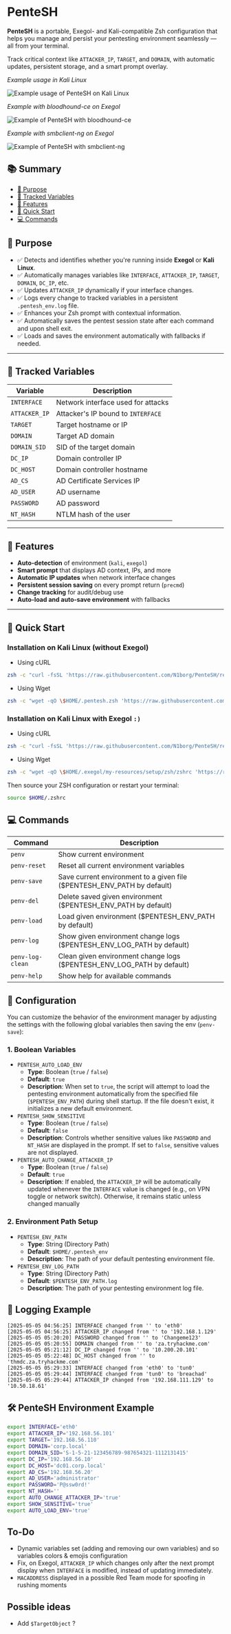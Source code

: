 # PenteSH

**PenteSH** is a portable, Exegol- and Kali-compatible Zsh configuration that helps you manage and persist your pentesting environment seamlessly — all from your terminal.

Track critical context like `ATTACKER_IP`, `TARGET`, and `DOMAIN`, with automatic updates, persistent storage, and a smart prompt overlay.

*Example usage in Kali Linux*

![Example usage of PenteSH on Kali Linux](./assets/usage-in-kali.png)

*Example with bloodhound-ce on Exegol*

![Example of PenteSH with bloodhound-ce](./assets/bloodhound-ce-example-exegol.png)

*Example with smbclient-ng on Exegol*

![Example of PenteSH with smbclient-ng](./assets/smbclient-ng-example-exegol.png)

## 📚 Summary

- [🎯 Purpose](#-purpose)
- [🧠 Tracked Variables](#-tracked-variables)
- [🔧 Features](#-features)
- [🚀 Quick Start](#-quick-start)
- [💻 Commands](#-commands)

## 🎯 Purpose

- ✅ Detects and identifies whether you're running inside **Exegol** or **Kali Linux**.
- ✅ Automatically manages variables like `INTERFACE`, `ATTACKER_IP`, `TARGET`, `DOMAIN`, `DC_IP`, etc.
- ✅ Updates `ATTACKER_IP` dynamically if your interface changes.
- ✅ Logs every change to tracked variables in a persistent `.pentesh_env.log` file.
- ✅ Enhances your Zsh prompt with contextual information.
- ✅ Automatically saves the pentest session state after each command and upon shell exit.
- ✅ Loads and saves the environment automatically with fallbacks if needed.

---

## 🧠 Tracked Variables

| Variable       | Description                         |
|----------------|-------------------------------------|
| `INTERFACE`    | Network interface used for attacks  |
| `ATTACKER_IP`  | Attacker's IP bound to `INTERFACE`  |
| `TARGET`       | Target hostname or IP               |
| `DOMAIN`       | Target AD domain                    |
| `DOMAIN_SID`   | SID of the target domain            |
| `DC_IP`        | Domain controller IP                |
| `DC_HOST`      | Domain controller hostname          |
| `AD_CS`        | AD Certificate Services IP          |
| `AD_USER`      | AD username                         |
| `PASSWORD`     | AD password                         |
| `NT_HASH`      | NTLM hash of the user               |

---

## 🔧 Features

- **Auto-detection** of environment (`kali`, `exegol`)
- **Smart prompt** that displays AD context, IPs, and more
- **Automatic IP updates** when network interface changes
- **Persistent session saving** on every prompt return (`precmd`)
- **Change tracking** for audit/debug use
- **Auto-load and auto-save environment** with fallbacks

---

## 🚀 Quick Start

### Installation on Kali Linux (without Exegol)

- Using cURL
```bash
zsh -c "curl -fsSL 'https://raw.githubusercontent.com/N1borg/PenteSH/refs/heads/main/pentesh.zsh' -o \$HOME/.pentesh.zsh && echo 'source \$HOME/.pentesh.zsh' >> \$HOME/.zshrc"
```

- Using Wget
```bash
zsh -c "wget -qO \$HOME/.pentesh.zsh 'https://raw.githubusercontent.com/N1borg/PenteSH/refs/heads/main/pentesh.zsh' && echo 'source \$HOME/.pentesh.zsh' >> \$HOME/.zshrc"
```

### Installation on Kali Linux with Exegol `:)`

- Using cURL
```bash
zsh -c "curl -fsSL 'https://raw.githubusercontent.com/N1borg/PenteSH/refs/heads/main/pentesh.zsh' -o \$HOME/.exegol/my-resources/setup/zsh/zshrc && echo 'source \$HOME/.exegol/my-resources/setup/zsh/zshrc' >> \$HOME/.zshrc"
```

- Using Wget
```bash
zsh -c "wget -qO \$HOME/.exegol/my-resources/setup/zsh/zshrc 'https://raw.githubusercontent.com/N1borg/PenteSH/refs/heads/main/pentesh.zsh' && echo 'source \$HOME/.exegol/my-resources/setup/zsh/zshrc' >> \$HOME/.zshrc"
```

Then source your ZSH configuration or restart your terminal:
```bash
source $HOME/.zshrc
```

## 💻 Commands

| Command         | Description                              |
|----------------|-------------------------------------------|
| `penv`         | Show current environment                  |
| `penv-reset`   | Reset all current environment variables |
| `penv-save`    | Save current environment to a given file ($PENTESH_ENV_PATH by default) |
| `penv-del`     | Delete saved given environment ($PENTESH_ENV_PATH by default) |
| `penv-load`    | Load given environment ($PENTESH_ENV_PATH by default) |
| `penv-log`     | Show given environment change logs ($PENTESH_ENV_LOG_PATH by default) |
| `penv-log-clean` | Clean given environment change logs ($PENTESH_ENV_LOG_PATH by default) |
| `penv-help`    | Show help for available commands          |

## 🧰 Configuration

You can customize the behavior of the environment manager by adjusting the settings with the following global variables then saving the env (`penv-save`):

### 1. Boolean Variables

- `PENTESH_AUTO_LOAD_ENV`
    - **Type**: Boolean (`true` / `false`)
    - **Default**: `true`
    - **Description**: When set to `true`, the script will attempt to load the pentesting environment automatically from the specified file (`$PENTESH_ENV_PATH`) during shell startup. If the file doesn't exist, it initializes a new default environment.
- `PENTESH_SHOW_SENSITIVE`
    - **Type**: Boolean (`true` / `false`)
    - **Default**: `false`
    - **Description**: Controls whether sensitive values like `PASSWORD` and `NT_HASH` are displayed in the prompt. If set to `false`, sensitive values are not displayed.
- `PENTESH_AUTO_CHANGE_ATTACKER_IP`
    - **Type**: Boolean (`true` / `false`)
    - **Default**: `true`
    - **Description**: If enabled, the `ATTACKER_IP` will be automatically updated whenever the `INTERFACE` value is changed (e.g., on VPN toggle or network switch). Otherwise, it remains static unless changed manually

### 2. Environment Path Setup

- `PENTESH_ENV_PATH`
    - **Type**: String (Directory Path)
    - **Default**: `$HOME/.pentesh_env`
    - **Description**: The path of your default pentesting environment file.
- `PENTESH_ENV_LOG_PATH`
    - **Type**: String (Directory Path)
    - **Default**: `$PENTESH_ENV_PATH.log`
    - **Description**: The path of your pentesting environment log file.

## 📝 Logging Example

```log
[2025-05-05 04:56:25] INTERFACE changed from '' to 'eth0'
[2025-05-05 04:56:25] ATTACKER_IP changed from '' to '192.168.1.129'
[2025-05-05 05:20:20] PASSWORD changed from '' to 'Changeme123'
[2025-05-05 05:20:55] DOMAIN changed from '' to 'za.tryhackme.com'
[2025-05-05 05:21:12] DC_IP changed from '' to '10.200.20.101'
[2025-05-05 05:22:48] DC_HOST changed from '' to 'thmdc.za.tryhackme.com'
[2025-05-05 05:29:33] INTERFACE changed from 'eth0' to 'tun0'
[2025-05-05 05:29:44] INTERFACE changed from 'tun0' to 'breachad'
[2025-05-05 05:29:44] ATTACKER_IP changed from '192.168.111.129' to '10.50.18.61'
```

## 🛠️ PenteSH Environment Example

```bash
export INTERFACE='eth0'
export ATTACKER_IP='192.168.56.101'
export TARGET='192.168.56.110'
export DOMAIN='corp.local'
export DOMAIN_SID='S-1-5-21-123456789-987654321-1112131415'
export DC_IP='192.168.56.10'
export DC_HOST='dc01.corp.local'
export AD_CS='192.168.56.20'
export AD_USER='administrator'
export PASSWORD='P@ssw0rd!'
export NT_HASH=''
export AUTO_CHANGE_ATTACKER_IP='true'
export SHOW_SENSITIVE='true'
export AUTO_LOAD_ENV='true'
```

## To-Do

- Dynamic variables set (adding and removing our own variables) and so variables colors & emojis configuration
- Fix, on Exegol, `ATTACKER_IP` which changes only after the next prompt display when `INTERFACE` is modified, instead of updating immediately.
- `MACADDRESS` displayed in a possible Red Team mode for spoofing in rushing moments

## Possible ideas

- Add `$TargetObject` ?
